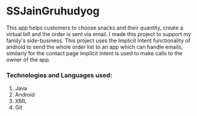 # SSJainGruhudyog #

This app helps customers to choose snacks and their quantity,
create a virtual bill and the order is sent via email. I made this project to support
my family's side-business. This project uses the Implicit Intent functionality of
android to send the whole order list to an app which can handle emails, similarly
for the contact page Implicit Intent is used to make calls to the owner of the app.


### Technologies and Languages used: ###
1. Java
2. Android
3. XML
4. Git
